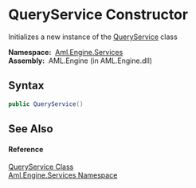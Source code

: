 QueryService Constructor
========================
Initializes a new instance of the [QueryService][1] class

  **Namespace:**  [Aml.Engine.Services][2]  
  **Assembly:**  AML.Engine (in AML.Engine.dll)

Syntax
------

```csharp
public QueryService()
```


See Also
--------

#### Reference
[QueryService Class][1]  
[Aml.Engine.Services Namespace][2]  

[1]: README.md
[2]: ../README.md
[3]: https://www.automationml.org
[4]: ../../icons/logoShade.png